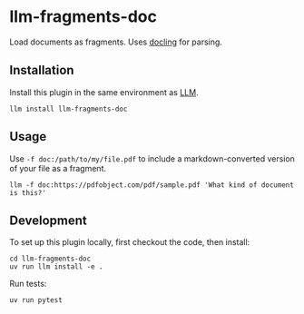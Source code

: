 # llm-fragments-doc

Load documents as fragments. Uses [docling](https://github.com/docling-project/docling) for parsing.

## Installation

Install this plugin in the same environment as [LLM](https://llm.datasette.io/).
```shell
llm install llm-fragments-doc
```
## Usage

Use `-f doc:/path/to/my/file.pdf` to include a markdown-converted version of your file as a fragment.

```shell
llm -f doc:https://pdfobject.com/pdf/sample.pdf 'What kind of document is this?'
```

## Development

To set up this plugin locally, first checkout the code, then install:
```shell
cd llm-fragments-doc
uv run llm install -e .
```

Run tests:
```shell
uv run pytest
```
